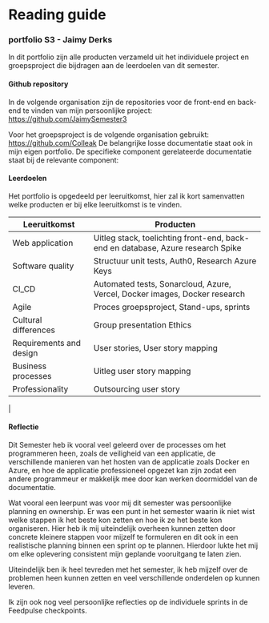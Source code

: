 # Reading guide 
### portfolio S3 - Jaimy Derks

In dit portfolio zijn alle producten verzameld uit het individuele project en groepsproject die bijdragen aan de leerdoelen van dit semester.

#### Github repository

In de volgende organisation zijn de repositories voor de front-end en back-end te vinden van mijn persoonlijke project:
https://github.com/JaimySemester3

Voor het groepsproject is de volgende organisation gebruikt:
https://github.com/Colleak
De belangrijke losse documentatie staat ook in mijn eigen portfolio. De specifieke component gerelateerde documentatie staat bij de relevante component:

#### Leerdoelen

Het portfolio is opgedeeld per leeruitkomst, hier zal ik kort samenvatten welke producten er bij elke leeruitkomst is te vinden.

| Leeruitkomst | Producten | 
|----------|----------|
| Web application | Uitleg stack, toelichting front-end, back-end en database, Azure research Spike |
|Software quality| Structuur unit tests, Auth0, Research Azure Keys
|CI_CD|Automated tests, Sonarcloud, Azure, Vercel, Docker images, Docker research|
|Agile|Proces groepsproject, Stand-ups, sprints|
|Cultural differences|Group presentation Ethics|
|Requirements and design|User stories, User story mapping|
|Business processes|Uitleg user story mapping|
|Professionality|Outsourcing user story|
|

#### Reflectie

Dit Semester heb ik vooral veel geleerd over de processes om het programmeren heen, zoals de veiligheid van een applicatie, de verschillende manieren van het hosten van de applicatie zoals Docker en Azure, en hoe de applicatie professioneel opgezet kan zijn zodat een andere programmeur er makkelijk mee door kan werken doormiddel van de documentatie.

Wat vooral een leerpunt was voor mij dit semester was persoonlijke planning en ownership. Er was een punt in het semester waarin ik niet wist welke stappen ik het beste kon zetten en hoe ik ze het beste kon organiseren. Hier heb ik mij uiteindelijk overheen kunnen zetten door concrete kleinere stappen voor mijzelf te formuleren en dit ook in een realistische planning binnen een sprint op te plannen. Hierdoor lukte het mij om elke oplevering consistent mijn geplande vooruitgang te laten zien.

Uiteindelijk ben ik heel tevreden met het semester, ik heb mijzelf over de problemen heen kunnen zetten en veel verschillende onderdelen op kunnen leveren. 

Ik zijn ook nog veel persoonlijke reflecties op de individuele sprints in de Feedpulse checkpoints.


